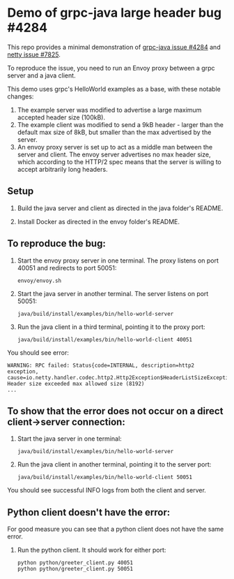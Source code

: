 # Demo of grpc-java large header bug #4284

This repo provides a minimal demonstration of
[grpc-java issue #4284](https://github.com/grpc/grpc-java/issues/4284) and
[netty issue #7825](https://github.com/netty/netty/issues/7825).

To reproduce the issue, you need to run an Envoy proxy between a grpc server
and a java client.

This demo uses grpc's HelloWorld examples as a base, with these notable
changes:

1. The example server was modified to advertise a large maximum accepted
   header size (100kB).
2. The example client was modified to send a 9kB header - larger than the
   default max size of 8kB, but smaller than the max advertised by the server.
3. An envoy proxy server is set up to act as a middle man between the server
   and client. The envoy server advertises no max header size, which according
   to the HTTP/2 spec means that the server is willing to accept arbitrarily
   long headers.

## Setup

1. Build the java server and client as directed in the java folder's README.

2. Install Docker as directed in the envoy folder's README. 

## To reproduce the bug:

1. Start the envoy proxy server in one terminal. The proxy listens on port
   40051 and redirects to port 50051:

    ```
    envoy/envoy.sh
    ```
    
2. Start the java server in another terminal. The server listens on port 50051:

    ```
    java/build/install/examples/bin/hello-world-server
    ```

3. Run the java client in a third terminal, pointing it to the proxy port:

    ```
    java/build/install/examples/bin/hello-world-client 40051
    ```
    
You should see error:

```
WARNING: RPC failed: Status{code=INTERNAL, description=http2 exception, cause=io.netty.handler.codec.http2.Http2Exception$HeaderListSizeException: Header size exceeded max allowed size (8192)
...
```
    
## To show that the error does not occur on a direct client->server connection:

1. Start the java server in one terminal:

    ```
    java/build/install/examples/bin/hello-world-server
    ```
    
2. Run the java client in another terminal, pointing it to the server port:

    ```
    java/build/install/examples/bin/hello-world-client 50051
    ```

You should see successful INFO logs from both the client and server.

## Python client doesn't have the error:

For good measure you can see that a python client does not have the same error.

1. Run the python client. It should work for either port:

    ```
    python python/greeter_client.py 40051
    python python/greeter_client.py 50051
    ```